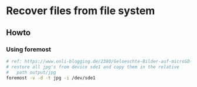 # Recover files from file system

## Howto

### Using foremost

```bash
# ref: https://www.onli-blogging.de/2380/Geloeschte-Bilder-auf-microSD-Karte-wiederherstellen.html
# restore all jpg's from device sde1 and copy them in the relative
#   path output/jpg
foremost -v -d -t jpg -i /dev/sde1
```
